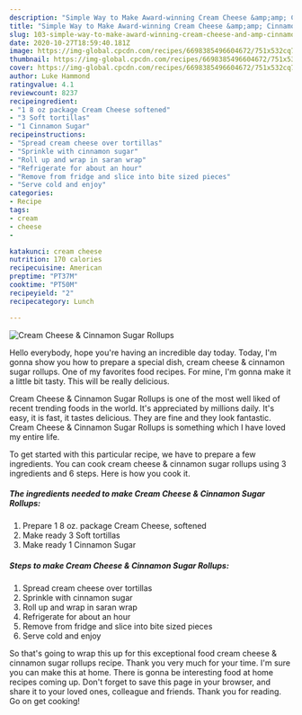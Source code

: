 ```yaml
---
description: "Simple Way to Make Award-winning Cream Cheese &amp;amp; Cinnamon Sugar Rollups"
title: "Simple Way to Make Award-winning Cream Cheese &amp;amp; Cinnamon Sugar Rollups"
slug: 103-simple-way-to-make-award-winning-cream-cheese-and-amp-cinnamon-sugar-rollups
date: 2020-10-27T18:59:40.181Z
image: https://img-global.cpcdn.com/recipes/6698385496604672/751x532cq70/cream-cheese-cinnamon-sugar-rollups-recipe-main-photo.jpg
thumbnail: https://img-global.cpcdn.com/recipes/6698385496604672/751x532cq70/cream-cheese-cinnamon-sugar-rollups-recipe-main-photo.jpg
cover: https://img-global.cpcdn.com/recipes/6698385496604672/751x532cq70/cream-cheese-cinnamon-sugar-rollups-recipe-main-photo.jpg
author: Luke Hammond
ratingvalue: 4.1
reviewcount: 8237
recipeingredient:
- "1 8 oz package Cream Cheese softened"
- "3 Soft tortillas"
- "1 Cinnamon Sugar"
recipeinstructions:
- "Spread cream cheese over tortillas"
- "Sprinkle with cinnamon sugar"
- "Roll up and wrap in saran wrap"
- "Refrigerate for about an hour"
- "Remove from fridge and slice into bite sized pieces"
- "Serve cold and enjoy"
categories:
- Recipe
tags:
- cream
- cheese
- 

katakunci: cream cheese  
nutrition: 170 calories
recipecuisine: American
preptime: "PT37M"
cooktime: "PT50M"
recipeyield: "2"
recipecategory: Lunch

---
```



![Cream Cheese &amp; Cinnamon Sugar Rollups](https://img-global.cpcdn.com/recipes/6698385496604672/751x532cq70/cream-cheese-cinnamon-sugar-rollups-recipe-main-photo.jpg)

Hello everybody, hope you're having an incredible day today. Today, I'm gonna show you how to prepare a special dish, cream cheese &amp; cinnamon sugar rollups. One of my favorites food recipes. For mine, I'm gonna make it a little bit tasty. This will be really delicious.

Cream Cheese &amp; Cinnamon Sugar Rollups is one of the most well liked of recent trending foods in the world. It's appreciated by millions daily. It's easy, it is fast, it tastes delicious. They are fine and they look fantastic. Cream Cheese &amp; Cinnamon Sugar Rollups is something which I have loved my entire life.




To get started with this particular recipe, we have to prepare a few ingredients. You can cook cream cheese &amp; cinnamon sugar rollups using 3 ingredients and 6 steps. Here is how you cook it.

<!--inarticleads1-->

##### The ingredients needed to make Cream Cheese &amp; Cinnamon Sugar Rollups:

1. Prepare 1 8 oz. package Cream Cheese, softened
1. Make ready 3 Soft tortillas
1. Make ready 1 Cinnamon Sugar




<!--inarticleads2-->

##### Steps to make Cream Cheese &amp; Cinnamon Sugar Rollups:

1. Spread cream cheese over tortillas
1. Sprinkle with cinnamon sugar
1. Roll up and wrap in saran wrap
1. Refrigerate for about an hour
1. Remove from fridge and slice into bite sized pieces
1. Serve cold and enjoy




So that's going to wrap this up for this exceptional food cream cheese &amp; cinnamon sugar rollups recipe. Thank you very much for your time. I'm sure you can make this at home. There is gonna be interesting food at home recipes coming up. Don't forget to save this page in your browser, and share it to your loved ones, colleague and friends. Thank you for reading. Go on get cooking!
